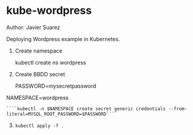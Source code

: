 # kube-wordpress
Author: Javier Suarez

Deploying Wordpress example in Kubernetes.

1. Create namespace
   
   kubectl create ns wordpress

2. Create BBDD secret

    PASSWORD=mysecretpassword

NAMESPACE=wordpress

    ````kubectl -n $NAMESPACE create secret generic credentials --from-literal=MYSQL_ROOT_PASSWORD=$PASSWORD````

3. ````kubectl apply -f .````